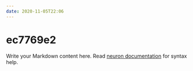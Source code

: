 ```yaml
---
date: 2020-11-05T22:06
---
```


# ec7769e2

Write your Markdown content here. Read [neuron documentation](https://neuron.zettel.page/2011404.html) for syntax help.

